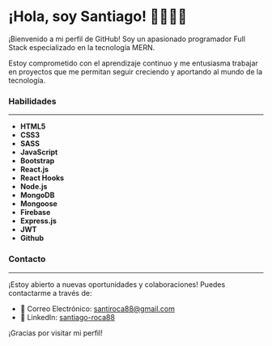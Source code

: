 # ¡Hola, soy Santiago! 👋👨🏼‍💻


¡Bienvenido a mi perfil de GitHub! Soy un apasionado programador Full Stack especializado en la tecnología MERN.  

Estoy comprometido con el aprendizaje continuo y me entusiasma trabajar en proyectos que me permitan seguir creciendo y aportando al mundo de la tecnología.

### Habilidades
---

- **HTML5**
- **CSS3**  
- **SASS**
- **JavaScript**  
- **Bootstrap**
- **React.js**
- **React Hooks** 
- **Node.js** 
- **MongoDB** 
- **Mongoose**
- **Firebase**  
- **Express.js**  
- **JWT**  
- **Github**

### Contacto
---

¡Estoy abierto a nuevas oportunidades y colaboraciones! Puedes contactarme a través de:

- 📧 Correo Electrónico: santiroca88@gmail.com
- 💼 LinkedIn: [santiago-roca88](https://www.linkedin.com/in/santiago-roca88/)

¡Gracias por visitar mi perfil!
